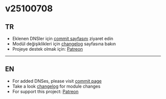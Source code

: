# v25100708
## TR
- Eklenen DNSler için [commit sayfasını](https://github.com/symbuzzer/Turkish-Ad-Hosts/commits/main/dns) ziyaret edin  
- Modül değişiklikleri için [changelog](https://github.com/symbuzzer/Turkish-Ad-Hosts/blob/main/magisk-kernelsu-apatch/module_changelog.md) sayfasına bakın  
- Projeye destek olmak için: [Patreon](https://avalibeyaz.com/patreon)  
  
-----------
## EN  
- For added DNSes, please visit [commit page](https://github.com/symbuzzer/Turkish-Ad-Hosts/commits/main/dns)  
- Take a look [changelog](https://github.com/symbuzzer/Turkish-Ad-Hosts/blob/main/magisk-kernelsu-apatch/module_changelog.md) for module changes   
- For support this project: [Patreon](https://avalibeyaz.com/patreon)  


